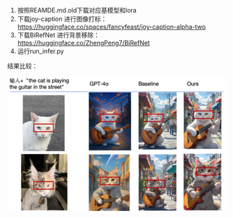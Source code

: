 1. 按照REAMDE.md.old下载对应基模型和lora
2. 下载joy-caption 进行图像打标：https://huggingface.co/spaces/fancyfeast/joy-caption-alpha-two
3. 下载BiRefNet 进行背景移除：https://huggingface.co/ZhengPeng7/BiRefNet
4. 运行run_infer.py


结果比较：

![compare](assets/compare.png)
